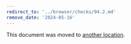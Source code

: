 ```yaml
---
redirect_to: '../browser/checks/94.2.md'
remove_date: '2024-05-16'
---
```


This document was moved to [another location](../browser/checks/94.2.md).

<!-- This redirect file can be deleted after 2024-05-16. -->
<!-- Redirects that point to other docs in the same project expire in three months. -->
<!-- Redirects that point to docs in a different project or site (for example, link is not relative and starts with `https:`) expire in one year. -->
<!-- Before deletion, see: https://docs.gitlab.com/ee/development/documentation/redirects.html -->
